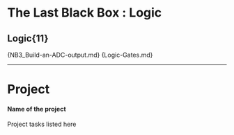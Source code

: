 # The Last Black Box : Logic

## Logic{11}

{NB3_Build-an-ADC-output.md}
{Logic-Gates.md}

---

# Project
#### Name of the project
Project tasks listed here
